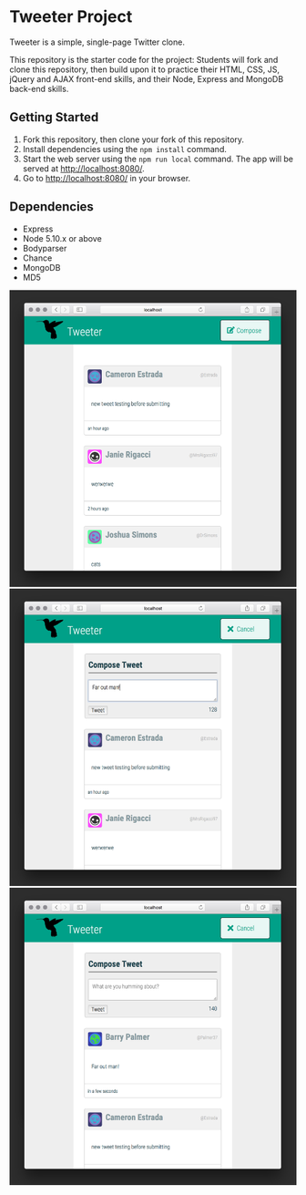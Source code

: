 # Tweeter Project

Tweeter is a simple, single-page Twitter clone.

This repository is the starter code for the project: Students will fork and clone this repository, then build upon it to practice their HTML, CSS, JS, jQuery and AJAX front-end skills, and their Node, Express and MongoDB back-end skills.

## Getting Started

1. Fork this repository, then clone your fork of this repository.
2. Install dependencies using the `npm install` command.
3. Start the web server using the `npm run local` command. The app will be served at <http://localhost:8080/>.
4. Go to <http://localhost:8080/> in your browser.

## Dependencies

- Express
- Node 5.10.x or above
- Bodyparser
- Chance
- MongoDB
- MD5

!["Screenshot description"](https://github.com/toonflash/tweeter/blob/master/docs/1%20-%20tweeter-load.jpg)
!["Screenshot description"](https://github.com/toonflash/tweeter/blob/master/docs/2%20-%20tweeter-type.jpg)
!["Screenshot description"](https://github.com/toonflash/tweeter/blob/master/docs/3%20-%20tweeter-submit.jpg)
